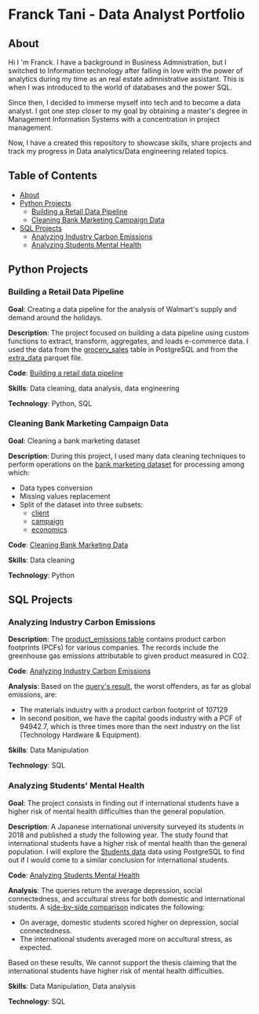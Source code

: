 # Franck Tani - Data Analyst Portfolio 
## About 
Hi I 'm Franck. I have a background in Business Admnistration, but I switched to Information technology after falling in love with the power of analytics during my time as an real estate admnistrative assistant. This is when I was introduced to the world of databases and the power SQL. 

Since then, I decided to immerse myself into tech and to become a data analyst. I got one step closer to my goal by  obtaining a master's degree in Management Information Systems with a concentration in project management. 

Now, I have a created this repository to showcase skills, share projects and track my progress in Data analytics/Data engineering related topics. 

## Table of Contents 
- [About](https://github.com/ktani27/Projects-/blob/main/README.md#about)
- [Python Projects](https://github.com/ktani27/Projects-/blob/main/README.md#python-projects)
  - [Building a Retail Data Pipeline](https://github.com/ktani27/Projects-/blob/main/README.md#building-a-retail-pipeline)
  - [Cleaning Bank Marketing Campaign Data](https://github.com/ktani27/Projects-/blob/main/README.md#cleaning-bank-marketing-campaign-data)
- [SQL Projects](https://github.com/ktani27/Projects-/blob/main/README.md#SQL-projects)
  - [Analyzing Industry Carbon Emissions](https://github.com/ktani27/Projects-/blob/main/README.md#analyzing-industry-carbon-emissions)
  - [Analyzing Students Mental Health](https://github.com/ktani27/Projects-/blob/main/README.md#analyzing-students-mental-health) 

## Python Projects 
### Building a Retail Data Pipeline 
**Goal**: Creating a data pipeline for the analysis of Walmart's supply and demand around the holidays.

**Description**: The project focused on building a data pipeline using custom functions to extract, transform, aggregates, and loads e-commerce data. I used the data from the [grocery_sales](https://github.com/ktani27/Projects-/blob/main/assets/Grocery_sales.png) table in PostgreSQL and from the [extra_data](https://github.com/ktani27/Projects-/blob/main/assets/Walmart%20sales%20Extra%20data%20Parquet%20files%20.png) parquet file.   

**Code**: [Building a retail data pipeline](https://github.com/ktani27/Projects-/blob/main/assets/Building%20a%20Retail%20Data%20Pipeline.py) 

**Skills**: Data cleaning, data analysis, data engineering 

**Technology**: Python, SQL   
### Cleaning Bank Marketing Campaign Data 
**Goal**: Cleaning a bank marketing dataset 

**Description**: During this project, I used many data cleaning techniques to perform operations on the [bank marketing dataset](https://github.com/ktani27/Projects-/blob/main/assets/bank_marketing.csv) for processing among which:
- Data types conversion
- Missing values replacement 
- Split of the dataset into three subsets:
  - [client](https://github.com/ktani27/Projects-/blob/main/assets/Cleaning%20bank%20data%20client%20table%20.png)
  - [campaign](https://github.com/ktani27/Projects-/blob/main/assets/Cleaning%20bank%20data%20campaign%20table%20.png)
  - [economics](https://github.com/ktani27/Projects-/blob/main/assets/Cleaning%20bank%20data%20economics%20.png)

**Code**: [Cleaning Bank Marketing Data](https://github.com/ktani27/Projects-/blob/main/assets/Cleaning%20Bank%20Marketing%20Data.py) 

**Skills**: Data cleaning 

**Technology**: Python 
## SQL Projects 
### Analyzing Industry Carbon Emissions 
**Description**: The [product_emissions table](https://github.com/ktani27/Projects-/blob/main/assets/Product%20Emissions%20.png) contains product carbon footprints (PCFs) for various companies. The records include the greenhouse gas emissions attributable to given product measured in CO2. 

**Code**: [Analyzing Industry Carbon Emissions](https://github.com/ktani27/Projects-/blob/main/assets/Analyzing%20Students'%20Mental%20Health%20Notebook.ipynb) 

**Analysis**: Based on the [query's result](https://github.com/ktani27/Projects-/blob/main/assets/Analyzing%20the%20Carbon%20Industry%20Query%20.png), the worst offenders, as far as global emissions, are:

- The materials industry with a product carbon footprint of 107129
- In second position, we have the capital goods industry with a PCF of 94942.7, which is three times more than the next industry on the list (Technology Hardware & Equipment). 


**Skills**: Data Manipulation 

**Technology**: SQL
### Analyzing Students' Mental Health 
**Goal**: The project consists in finding out if international students have a higher risk of mental health difficulties than the general population. 

**Description**: A Japanese international university surveyed its students in 2018 and published a study the following year. The study found that international students have a higher risk of mental health than the general population. 
I will explore the [Students data](https://github.com/ktani27/Projects-/blob/main/assets/Analyzing%20Students%20Mental%20Health%20Data%20Description%20.png) data using PostgreSQL to find out if I would come to a similar conclusion for international students. 


**Code**: [Analyzing Students Mental Health](https://github.com/ktani27/Projects-/blob/main/assets/Analyzing%20Students'%20Mental%20Health%20Notebook.ipynb)


**Analysis**: The queries return the average depression, social connectedness, and accultural stress for both domestic and international students. A s[ide-by-side comparison](https://github.com/ktani27/Projects-/blob/main/assets/Queries%20Side%20-%20by-side%20comparison.png) indicates the following:
- On average, domestic students  scored higher on depression, social connectedness.
- The international students averaged more on accultural stress, as expected.

Based on these results, We cannot support the thesis claiming that the international students have higher risk of mental health difficulties. 


**Skills**: Data Manipulation, Data analysis  

**Technology**: SQL 

